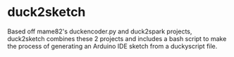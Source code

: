 # duck2sketch
Based off mame82's duckencoder.py and duck2spark projects, duck2sketch combines these 2 projects and includes a bash script to make the process of generating an Arduino IDE sketch from a duckyscript file.
